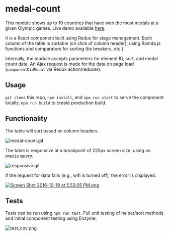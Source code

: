 # medal-count

This module shows up to 10 countries that have won the most medals at a given Olympic games. Live demo available [here](http://cek.io/medalcount/index.html).

It is a React component built using Redux for stage management. Each column of the table is sortable (on click of column header), using Ramda.js functions and comparators for sorting (tie breakers, etc.).

Internally, the module accepts parameters for element ID, sort, and medal count data. An Ajax request is made for the data on page load (`componentDidMount` via Redux action/reducer).

## Usage

`git clone` this repo, `npm install`, and `npm run start` to serve the component locally. `npm run build` to create production build.

## Functionality

The table will sort based on column headers.

![medal-count.gif](https://s18.postimg.org/bbop6ptqx/medal_count.gif)

The table is responsive at a breakpoint of 225px screen size, using an `@media` query.

![responsive.gif](https://s18.postimg.org/jilac197d/responsive.gif)

If the request for data fails (e.g., wifi is turned off), the error is displayed.

[![Screen Shot 2016-10-19 at 5.53.05 PM.png](https://s22.postimg.org/9q2g0z04x/Screen_Shot_2016_10_19_at_5_53_05_PM.png)](https://postimg.org/image/t7x3gwx2l/)

## Tests

Tests can be run using `npm run test`. Full unit testing of helper/sort methods and initial component testing using Enzyme.

![test_cov.png](https://s18.postimg.org/5dfha8061/test_cov.png)

